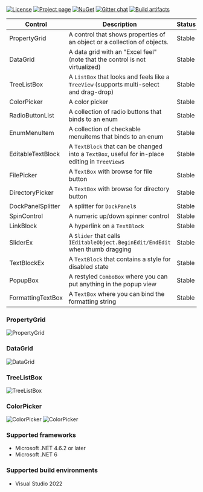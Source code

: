[![License](https://img.shields.io/github/license/PropertyTools/PropertyTools.svg)](https://github.com/PropertyTools/PropertyTools/blob/develop/LICENSE) 
[![Project page](https://img.shields.io/website-up-down-green-red/https/github.com/PropertyTools/PropertyTools.svg?label=Project%20page)](https://github.com/PropertyTools/PropertyTools) 
[![NuGet](https://img.shields.io/nuget/v/PropertyTools.Wpf.svg)](https://nuget.org/packages/PropertyTools.Wpf) 
[![Gitter chat](https://img.shields.io/gitter/room/objorke/propertytools.svg)](https://gitter.im/objorke/propertytools?utm_source=badge&utm_medium=badge&utm_campaign=pr-badge&utm_content=badge)
[![Build artifacts](https://img.shields.io/appveyor/ci/objorke/propertytools/master.svg)](https://ci.appveyor.com/project/objorke/propertytools) 

| Control           | Description                                                                              | Status |
|-------------------|------------------------------------------------------------------------------------------|--------|
| PropertyGrid      | A control that shows properties of an object or a collection of objects.                 | Stable |
| DataGrid          | A data grid with an "Excel feel" (note that the control is not virtualized)              | Stable |
| TreeListBox       | A `ListBox` that looks and feels like a `TreeView` (supports multi-select and drag-drop) | Stable |
| ColorPicker       | A color picker                                                                           | Stable |
| RadioButtonList   | A collection of radio buttons that binds to an enum                                      | Stable |
| EnumMenuItem      | A collection of checkable menuitems that binds to an enum                                | Stable |
| EditableTextBlock | A `TextBlock` that can be changed into a `TextBox`, useful for in-place editing in `TreeView`s | Stable |
| FilePicker        | A `TextBox` with browse for file button                                                  | Stable |
| DirectoryPicker   | A `TextBox` with browse for directory button                                             | Stable |
| DockPanelSplitter | A splitter for `DockPanel`s                                                              | Stable |
| SpinControl       | A numeric up/down spinner control                                                        | Stable |
| LinkBlock         | A hyperlink on a `TextBlock`                                                             | Stable |
| SliderEx          | A `Slider` that calls `IEditableObject.BeginEdit/EndEdit` when thumb dragging            | Stable |
| TextBlockEx       | A `TextBlock` that contains a style for disabled state                                   | Stable |
| PopupBox          | A restyled `ComboBox` where you can put anything in the popup view                       | Stable |
| FormattingTextBox | A `TextBox` where you can bind the formatting string                                     | Stable |

### PropertyGrid

![PropertyGrid](/Images/PropertyGrid.png)

### DataGrid

![DataGrid](/Images/DataGrid.png)

### TreeListBox

![TreeListBox](/Images/TreeListBox.png)

### ColorPicker

![ColorPicker](/Images/ColorPicker.png) ![ColorPicker](/Images/ColorPicker2.png)

### Supported frameworks

- Microsoft .NET 4.6.2 or later
- Microsoft .NET 6

### Supported build environments

- Visual Studio 2022
